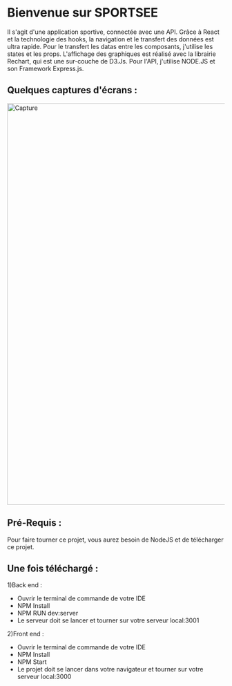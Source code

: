 # Bienvenue sur SPORTSEE

Il s'agit d'une application sportive, connectée avec une API.
Grâce à React et la technologie des hooks, la navigation et le transfert des données est ultra rapide.
Pour le transfert les datas entre les composants, j'utilise les states et les props.
L'affichage des graphiques est réalisé avec la librairie Rechart, qui est une sur-couche de D3.Js.
Pour l'API, j'utilise NODE.JS et son Framework Express.js.



## Quelques captures d'écrans : 


<img width="930" alt="Capture" src="https://user-images.githubusercontent.com/73883090/152126363-87a693d0-7810-494b-a89e-91b8db792c64.PNG">



## Pré-Requis :
Pour faire tourner ce projet, vous aurez besoin de NodeJS et de télécharger ce projet.


## Une fois téléchargé :

1)Back end : 
- Ouvrir le terminal de commande de votre IDE
- NPM Install 
- NPM RUN dev:server 
- Le serveur doit se lancer et tourner sur votre serveur local:3001

2)Front end : 
- Ouvrir le terminal de commande de votre IDE
- NPM Install 
- NPM Start
- Le projet doit se lancer dans votre navigateur et tourner sur votre serveur local:3000





